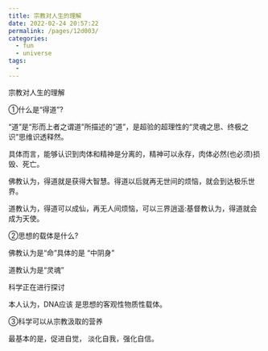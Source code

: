 ```yaml
---
title: 宗教对人生的理解
date: 2022-02-24 20:57:22
permalink: /pages/12d003/
categories:
  - fun
  - universe
tags:
  - 
---
```


宗教对人生的理解

①什么是“得道”?

“道”是“形而上者之谓道”所描述的“道”，是超验的超理性的“灵魂之思、终极之识”思维识透释然。

具体而言，能够认识到肉体和精神是分离的，精神可以永存，肉体必然(也必须)损毁、死亡。

佛教认为，得道就是获得大智慧。得道以后就再无世间的烦恼，就会到达极乐世界。

道教认为，得道可以成仙，再无人间烦恼，可以三界逍遥:基督教认为，得道就会成为天使。

②思想的载体是什么?

佛教认为是“命”具体的是 “中阴身”

道教认为是“灵魂”

科学正在进行探讨

本人认为，DNA应该 是思想的客观性物质性载体。

③科学可以从宗教汲取的营养

最基本的是，促进自觉， 淡化自我，强化自信。